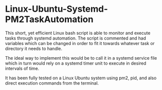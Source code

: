 # Linux-Ubuntu-Systemd-PM2TaskAutomation

This short, yet efficient Linux bash script is able to monitor and execute tasks through systemd automation. The script is commented and had variables which can be changed in order to fit it towards whatever task or directory it needs to handle. 

The ideal way to implement this would be to call it in a systemd service file which in turn would rely on a systemd timer unit to execute in desired intervals of time. 

It has been fully tested on a Linux Ubuntu system using pm2, pid, and also direct execution commands from the terminal. 
